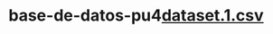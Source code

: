 # base-de-datos-pu4[dataset.1.csv](https://github.com/user-attachments/files/18008934/dataset.1.csv)
